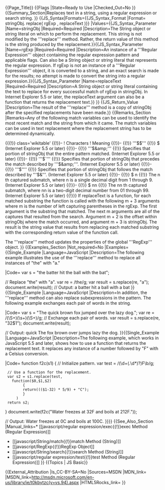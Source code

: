 {{Page_Title}}
{{Flags
|State=Ready to Use
|Checked_Out=No
}}
{{Summary_Section|Replaces text in a string, using a regular expression or search string.
}}
{{JS_Syntax|Formats={{JS_Syntax_Format
|Format= stringObj. replace( rgExp , replaceText )}}
|Values={{JS_Syntax_Parameter
|Name=stringObj
|Required=Required
|Description=The String object or string literal on which to perform the replacement. This string is not modified by the '''replace''' method. Rather, the return value of this method is the string produced by the replacement.}}{{JS_Syntax_Parameter
|Name=rgExp
|Required=Required
|Description=An instance of a '''Regular Expression''' object containing the regular expression pattern and applicable flags. Can also be a String object or string literal that represents the regular expression. If rgExp is not an instance of a '''Regular Expression''' object, it is converted to a string, and an exact search is made for the results; no attempt is made to convert the string into a regular expression.}}{{JS_Syntax_Parameter
|Name=replaceText
|Required=Required
|Description=A String object or string literal containing the text to replace for every successful match of rgExp in stringObj. In Internet Explorer 5.5 or later, the replaceText argument can also be a function that returns the replacement text.}}
}}
{{JS_Return_Value
|Description=The result of the '''replace''' method is a copy of stringObj after the specified replacements have been made.}}
{{Remarks_Section
|Remarks=Any of the following match variables can be used to identify the most recent match and the string from which it came. The match variables can be used in text replacement where the replacement string has to be determined dynamically.

{{{!}} class='wikitable'
{{!}}-
! Characters
! Meaning
{{!}}-
{{!}} '''$$'''
{{!}} $ (Internet Explorer 5.5 or later)
{{!}}-
{{!}} '''$&amp;'''
{{!}} Specifies that portion of stringObj that the entire pattern matched. (Internet Explorer 5.5 or later)
{{!}}-
{{!}} '''$`'''
{{!}} Specifies that portion of stringObj that precedes the match described by '''$&amp;'''. (Internet Explorer 5.5 or later)
{{!}}-
{{!}} '''$''''
{{!}} Specifies that portion of stringObj that follows the match described by '''$&amp;'''. (Internet Explorer 5.5 or later)
{{!}}-
{{!}} $ n
{{!}} The n th captured submatch, where n is a single decimal digit from 1 through 9. (Internet Explorer 5.5 or later)
{{!}}-
{{!}} $ nn
{{!}} The nn th captured submatch, where nn is a two-digit decimal number from 01 through 99. (Internet Explorer 5.5 or later)
{{!}}} 
If replaceText is a function, for each matched substring the function is called with the following m + 3 arguments where m is the number of left capturing parentheses in the rgExp. The first argument is the substring that matched. The next m arguments are all of the captures that resulted from the search. Argument m + 2 is the offset within stringObj where the match occurred, and argument m + 3 is stringObj. The result is the string value that results from replacing each matched substring with the corresponding return value of the function call.

The '''replace''' method updates the properties of the global '''RegExp''' object.
}}
{{Examples_Section
|Not_required=No
|Examples={{Single_Example
|Language=JavaScript
|Description=The following example illustrates the use of the '''replace''' method to replace all instances of "the" with "a."

|Code= var s = "the batter hit the ball with the bat";
 
 // Replace "the" with "a".
 var re = /the/g;
 var result = s.replace(re, "a");
 document.write(result);
 // Output: a batter hit a ball with a bat
}}{{Single_Example
|Language=JavaScript
|Description=In addition, the '''replace''' method can also replace subexpressions in the pattern. The following example exchanges each pair of words in the string.

|Code= var s = "The quick brown fox jumped over the lazy dog.";
 var re = /(\S+)(\s+)(\S+)/g;
 // Exchange each pair of words.
 var result = s.replace(re, "$3$2$1");
 document.write(result);
 
 // Output:  quick The fox brown over jumps lazy the dog.
}}{{Single_Example
|Language=JavaScript
|Description=The following example, which works in JavaScript 5.5 and later, shows how to use a function that returns the replacement text. It replaces any instance of a number followed by "F" with a Celsius conversion.

|Code= function f2c(s1) {
     // Initialize pattern.
     var test = /(\d+(\.\d*)?)F\b/g;
 
     // Use a function for the replacement.
     var s2 = s1.replace(test,
       function($0,$1,$2)
            { 
            return((($1-32) * 5/9) + "C");
            }
         )
     return s2;
 }
 document.write(f2c("Water freezes at 32F and boils at 212F."));
 
 // Output: Water freezes at 0C and boils at 100C.
}}}}
{{See_Also_Section
|Manual_links=* [[javascript/regular expression/exec{{!}}exec Method (Regular Expression)]]
* [[javascript/String/match{{!}}match Method (String)]]
* [[javascript/RegExp{{!}}RegExp Object]]
* [[javascript/String/search{{!}}search Method (String)]]
* [[javascript/regular expression/test{{!}}test Method (Regular Expression)]]
}}
{{Topics | JS Basic}}

{{External_Attribution
|Is_CC-BY-SA=No
|Sources=MSDN
|MDN_link=
|MSDN_link=http://msdn.microsoft.com/en-us/library/ie/t0kbytzc(v=vs.94).aspx
|HTML5Rocks_link=
}}